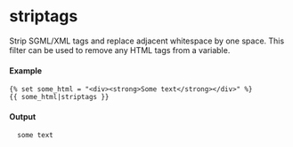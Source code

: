 # striptags
Strip SGML/XML tags and replace adjacent whitespace by one space. This filter can be used to remove any HTML tags from a variable.

#### Example
```jinja2
{% set some_html = "<div><strong>Some text</strong></div>" %} 
{{ some_html|striptags }}
```

#### Output
```jinja2
  some text  
```

